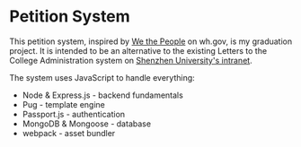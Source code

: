 # Petition System

This petition system, inspired by [We the People](https://petitions.whitehouse.gov/) on wh.gov, is my graduation project. It is intended to be an alternative to the existing Letters to the College Administration system on [Shenzhen University's intranet](www.szu.edu.cn).

The system uses JavaScript to handle everything:

* Node & Express.js - backend fundamentals
* Pug - template engine
* Passport.js - authentication
* MongoDB & Mongoose - database
* webpack - asset bundler